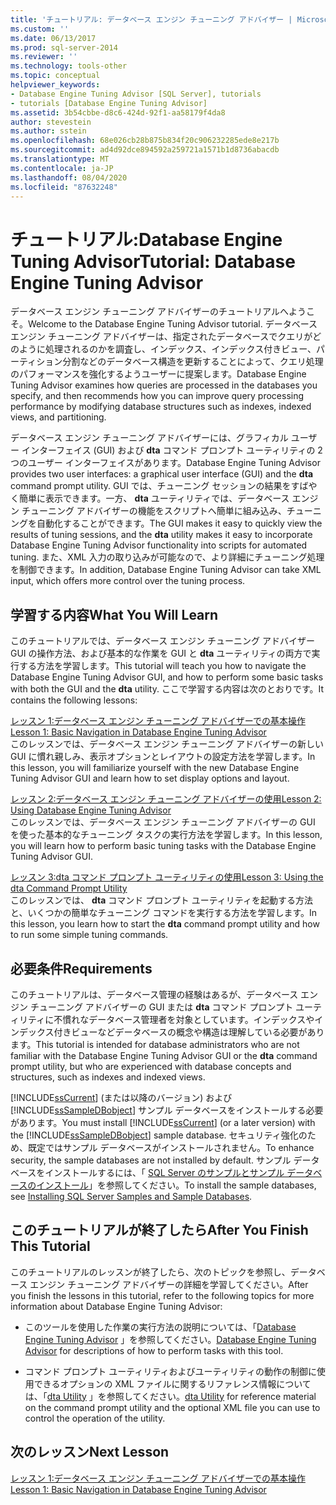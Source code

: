 ```yaml
---
title: 'チュートリアル: データベース エンジン チューニング アドバイザー | Microsoft Docs'
ms.custom: ''
ms.date: 06/13/2017
ms.prod: sql-server-2014
ms.reviewer: ''
ms.technology: tools-other
ms.topic: conceptual
helpviewer_keywords:
- Database Engine Tuning Advisor [SQL Server], tutorials
- tutorials [Database Engine Tuning Advisor]
ms.assetid: 3b54cbbe-d8c6-424d-92f1-aa58179f4da8
author: stevestein
ms.author: sstein
ms.openlocfilehash: 68e026cb28b875b834f20c906232285ede8e217b
ms.sourcegitcommit: ad4d92dce894592a259721a1571b1d8736abacdb
ms.translationtype: MT
ms.contentlocale: ja-JP
ms.lasthandoff: 08/04/2020
ms.locfileid: "87632248"
---
```

# <a name="tutorial-database-engine-tuning-advisor"></a><span data-ttu-id="81fe2-102">チュートリアル:Database Engine Tuning Advisor</span><span class="sxs-lookup"><span data-stu-id="81fe2-102">Tutorial: Database Engine Tuning Advisor</span></span>
  <span data-ttu-id="81fe2-103">データベース エンジン チューニング アドバイザーのチュートリアルへようこそ。</span><span class="sxs-lookup"><span data-stu-id="81fe2-103">Welcome to the Database Engine Tuning Advisor tutorial.</span></span> <span data-ttu-id="81fe2-104">データベース エンジン チューニング アドバイザーは、指定されたデータベースでクエリがどのように処理されるのかを調査し、インデックス、インデックス付きビュー、パーティション分割などのデータベース構造を更新することによって、クエリ処理のパフォーマンスを強化するようユーザーに提案します。</span><span class="sxs-lookup"><span data-stu-id="81fe2-104">Database Engine Tuning Advisor examines how queries are processed in the databases you specify, and then recommends how you can improve query processing performance by modifying database structures such as indexes, indexed views, and partitioning.</span></span>  
  
 <span data-ttu-id="81fe2-105">データベース エンジン チューニング アドバイザーには、グラフィカル ユーザー インターフェイス (GUI) および **dta** コマンド プロンプト ユーティリティの 2 つのユーザー インターフェイスがあります。</span><span class="sxs-lookup"><span data-stu-id="81fe2-105">Database Engine Tuning Advisor provides two user interfaces: a graphical user interface (GUI) and the **dta** command prompt utility.</span></span> <span data-ttu-id="81fe2-106">GUI では、チューニング セッションの結果をすばやく簡単に表示できます。一方、 **dta** ユーティリティでは、データベース エンジン チューニング アドバイザーの機能をスクリプトへ簡単に組み込み、チューニングを自動化することができます。</span><span class="sxs-lookup"><span data-stu-id="81fe2-106">The GUI makes it easy to quickly view the results of tuning sessions, and the **dta** utility makes it easy to incorporate Database Engine Tuning Advisor functionality into scripts for automated tuning.</span></span> <span data-ttu-id="81fe2-107">また、XML 入力の取り込みが可能なので、より詳細にチューニング処理を制御できます。</span><span class="sxs-lookup"><span data-stu-id="81fe2-107">In addition, Database Engine Tuning Advisor can take XML input, which offers more control over the tuning process.</span></span>  
  
## <a name="what-you-will-learn"></a><span data-ttu-id="81fe2-108">学習する内容</span><span class="sxs-lookup"><span data-stu-id="81fe2-108">What You Will Learn</span></span>  
 <span data-ttu-id="81fe2-109">このチュートリアルでは、データベース エンジン チューニング アドバイザー GUI の操作方法、および基本的な作業を GUI と **dta** ユーティリティの両方で実行する方法を学習します。</span><span class="sxs-lookup"><span data-stu-id="81fe2-109">This tutorial will teach you how to navigate the Database Engine Tuning Advisor GUI, and how to perform some basic tasks with both the GUI and the **dta** utility.</span></span> <span data-ttu-id="81fe2-110">ここで学習する内容は次のとおりです。</span><span class="sxs-lookup"><span data-stu-id="81fe2-110">It contains the following lessons:</span></span>  
  
 [<span data-ttu-id="81fe2-111">レッスン 1:データベース エンジン チューニング アドバイザーでの基本操作</span><span class="sxs-lookup"><span data-stu-id="81fe2-111">Lesson 1: Basic Navigation in Database Engine Tuning Advisor</span></span>](../../relational-databases/performance/database-engine-tuning-advisor.md)  
 <span data-ttu-id="81fe2-112">このレッスンでは、データベース エンジン チューニング アドバイザーの新しい GUI に慣れ親しみ、表示オプションとレイアウトの設定方法を学習します。</span><span class="sxs-lookup"><span data-stu-id="81fe2-112">In this lesson, you will familiarize yourself with the new Database Engine Tuning Advisor GUI and learn how to set display options and layout.</span></span>  
  
 [<span data-ttu-id="81fe2-113">レッスン 2:データベース エンジン チューニング アドバイザーの使用</span><span class="sxs-lookup"><span data-stu-id="81fe2-113">Lesson 2: Using Database Engine Tuning Advisor</span></span>](lesson-2-using-database-engine-tuning-advisor.md)  
 <span data-ttu-id="81fe2-114">このレッスンでは、データベース エンジン チューニング アドバイザーの GUI を使った基本的なチューニング タスクの実行方法を学習します。</span><span class="sxs-lookup"><span data-stu-id="81fe2-114">In this lesson, you will learn how to perform basic tuning tasks with the Database Engine Tuning Advisor GUI.</span></span>  
  
 [<span data-ttu-id="81fe2-115">レッスン 3:dta コマンド プロンプト ユーティリティの使用</span><span class="sxs-lookup"><span data-stu-id="81fe2-115">Lesson 3: Using the dta Command Prompt Utility</span></span>](lesson-3-using-the-dta-command-prompt-utility.md)  
 <span data-ttu-id="81fe2-116">このレッスンでは、 **dta** コマンド プロンプト ユーティリティを起動する方法と、いくつかの簡単なチューニング コマンドを実行する方法を学習します。</span><span class="sxs-lookup"><span data-stu-id="81fe2-116">In this lesson, you learn how to start the **dta** command prompt utility and how to run some simple tuning commands.</span></span>  
  
## <a name="requirements"></a><span data-ttu-id="81fe2-117">必要条件</span><span class="sxs-lookup"><span data-stu-id="81fe2-117">Requirements</span></span>  
 <span data-ttu-id="81fe2-118">このチュートリアルは、データベース管理の経験はあるが、データベース エンジン チューニング アドバイザーの GUI または **dta** コマンド プロンプト ユーティリティに不慣れなデータベース管理者を対象としています。インデックスやインデックス付きビューなどデータベースの概念や構造は理解している必要があります。</span><span class="sxs-lookup"><span data-stu-id="81fe2-118">This tutorial is intended for database administrators who are not familiar with the Database Engine Tuning Advisor GUI or the **dta** command prompt utility, but who are experienced with database concepts and structures, such as indexes and indexed views.</span></span>  
  
 <span data-ttu-id="81fe2-119">[!INCLUDE[ssCurrent](../../includes/sscurrent-md.md)] (または以降のバージョン) および [!INCLUDE[ssSampleDBobject](../../includes/sssampledbobject-md.md)] サンプル データベースをインストールする必要があります。</span><span class="sxs-lookup"><span data-stu-id="81fe2-119">You must install [!INCLUDE[ssCurrent](../../includes/sscurrent-md.md)] (or a later version) with the [!INCLUDE[ssSampleDBobject](../../includes/sssampledbobject-md.md)] sample database.</span></span> <span data-ttu-id="81fe2-120">セキュリティ強化のため、既定ではサンプル データベースがインストールされません。</span><span class="sxs-lookup"><span data-stu-id="81fe2-120">To enhance security, the sample databases are not installed by default.</span></span> <span data-ttu-id="81fe2-121">サンプル データベースをインストールするには、「 [SQL Server のサンプルとサンプル データベースのインストール](http://sqlserversamples.codeplex.com)」を参照してください。</span><span class="sxs-lookup"><span data-stu-id="81fe2-121">To install the sample databases, see [Installing SQL Server Samples and Sample Databases](http://sqlserversamples.codeplex.com).</span></span>  
  
## <a name="after-you-finish-this-tutorial"></a><span data-ttu-id="81fe2-122">このチュートリアルが終了したら</span><span class="sxs-lookup"><span data-stu-id="81fe2-122">After You Finish This Tutorial</span></span>  
 <span data-ttu-id="81fe2-123">このチュートリアルのレッスンが終了したら、次のトピックを参照し、データベース エンジン チューニング アドバイザーの詳細を学習してください。</span><span class="sxs-lookup"><span data-stu-id="81fe2-123">After you finish the lessons in this tutorial, refer to the following topics for more information about Database Engine Tuning Advisor:</span></span>  
  
-   <span data-ttu-id="81fe2-124">このツールを使用した作業の実行方法の説明については、「[Database Engine Tuning Advisor](../../relational-databases/performance/database-engine-tuning-advisor.md) 」を参照してください。</span><span class="sxs-lookup"><span data-stu-id="81fe2-124">[Database Engine Tuning Advisor](../../relational-databases/performance/database-engine-tuning-advisor.md) for descriptions of how to perform tasks with this tool.</span></span>  
  
-   <span data-ttu-id="81fe2-125">コマンド プロンプト ユーティリティおよびユーティリティの動作の制御に使用できるオプションの XML ファイルに関するリファレンス情報については、「[dta Utility](dta-utility.md) 」を参照してください。</span><span class="sxs-lookup"><span data-stu-id="81fe2-125">[dta Utility](dta-utility.md) for reference material on the command prompt utility and the optional XML file you can use to control the operation of the utility.</span></span>  
  
## <a name="next-lesson"></a><span data-ttu-id="81fe2-126">次のレッスン</span><span class="sxs-lookup"><span data-stu-id="81fe2-126">Next Lesson</span></span>  
 [<span data-ttu-id="81fe2-127">レッスン 1:データベース エンジン チューニング アドバイザーでの基本操作</span><span class="sxs-lookup"><span data-stu-id="81fe2-127">Lesson 1: Basic Navigation in Database Engine Tuning Advisor</span></span>](../../relational-databases/performance/database-engine-tuning-advisor.md)  
  
  
